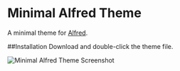 Minimal Alfred Theme
====================

A minimal theme for [Alfred](http://alfredapp.com).

##Installation
Download and double-click the theme file.

![Minimal Alfred Theme Screenshot](https://raw.githubusercontent.com/kylegordy/Minimal-Alfred-Theme/master/Theme-Screenshot.jpg)
